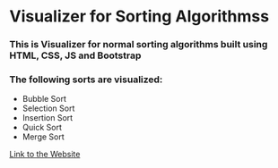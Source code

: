 # Visualizer for Sorting Algorithmss
### This is Visualizer for normal sorting algorithms built using HTML, CSS, JS and Bootstrap <br/>
### The following sorts are visualized:
- Bubble Sort 
- Selection Sort
- Insertion Sort
- Quick Sort
- Merge Sort


[Link to the Website]()
